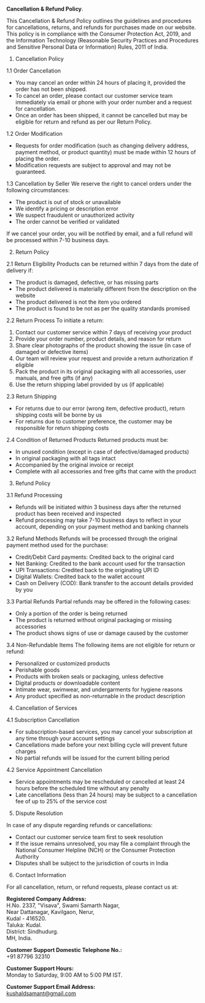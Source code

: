 **Cancellation & Refund Policy**.

This Cancellation & Refund Policy outlines the guidelines and procedures for cancellations, returns, and refunds for purchases made on our website. This policy is in compliance with the Consumer Protection Act, 2019, and the Information Technology (Reasonable Security Practices and Procedures and Sensitive Personal Data or Information) Rules, 2011 of India.

1. Cancellation Policy

1.1 Order Cancellation
- You may cancel an order within 24 hours of placing it, provided the order has not been shipped.
- To cancel an order, please contact our customer service team immediately via email or phone with your order number and a request for cancellation.
- Once an order has been shipped, it cannot be cancelled but may be eligible for return and refund as per our Return Policy.

1.2 Order Modification
- Requests for order modification (such as changing delivery address, payment method, or product quantity) must be made within 12 hours of placing the order.
- Modification requests are subject to approval and may not be guaranteed.

1.3 Cancellation by Seller
We reserve the right to cancel orders under the following circumstances:
- The product is out of stock or unavailable
- We identify a pricing or description error
- We suspect fraudulent or unauthorized activity
- The order cannot be verified or validated

If we cancel your order, you will be notified by email, and a full refund will be processed within 7-10 business days.

2. Return Policy

2.1 Return Eligibility
Products can be returned within 7 days from the date of delivery if:
- The product is damaged, defective, or has missing parts
- The product delivered is materially different from the description on the website
- The product delivered is not the item you ordered
- The product is found to be not as per the quality standards promised

2.2 Return Process
To initiate a return:
1. Contact our customer service within 7 days of receiving your product
2. Provide your order number, product details, and reason for return
3. Share clear photographs of the product showing the issue (in case of damaged or defective items)
4. Our team will review your request and provide a return authorization if eligible
5. Pack the product in its original packaging with all accessories, user manuals, and free gifts (if any)
6. Use the return shipping label provided by us (if applicable)

2.3 Return Shipping
- For returns due to our error (wrong item, defective product), return shipping costs will be borne by us
- For returns due to customer preference, the customer may be responsible for return shipping costs

2.4 Condition of Returned Products
Returned products must be:
- In unused condition (except in case of defective/damaged products)
- In original packaging with all tags intact
- Accompanied by the original invoice or receipt
- Complete with all accessories and free gifts that came with the product

3. Refund Policy

3.1 Refund Processing
- Refunds will be initiated within 3 business days after the returned product has been received and inspected
- Refund processing may take 7-10 business days to reflect in your account, depending on your payment method and banking channels

3.2 Refund Methods
Refunds will be processed through the original payment method used for the purchase:
- Credit/Debit Card payments: Credited back to the original card
- Net Banking: Credited to the bank account used for the transaction
- UPI Transactions: Credited back to the originating UPI ID
- Digital Wallets: Credited back to the wallet account
- Cash on Delivery (COD): Bank transfer to the account details provided by you

3.3 Partial Refunds
Partial refunds may be offered in the following cases:
- Only a portion of the order is being returned
- The product is returned without original packaging or missing accessories
- The product shows signs of use or damage caused by the customer

3.4 Non-Refundable Items
The following items are not eligible for return or refund:
- Personalized or customized products
- Perishable goods
- Products with broken seals or packaging, unless defective
- Digital products or downloadable content
- Intimate wear, swimwear, and undergarments for hygiene reasons
- Any product specified as non-returnable in the product description

4. Cancellation of Services

4.1 Subscription Cancellation
- For subscription-based services, you may cancel your subscription at any time through your account settings
- Cancellations made before your next billing cycle will prevent future charges
- No partial refunds will be issued for the current billing period

4.2 Service Appointment Cancellation
- Service appointments may be rescheduled or cancelled at least 24 hours before the scheduled time without any penalty
- Late cancellations (less than 24 hours) may be subject to a cancellation fee of up to 25% of the service cost

5. Dispute Resolution

In case of any dispute regarding refunds or cancellations:
- Contact our customer service team first to seek resolution
- If the issue remains unresolved, you may file a complaint through the National Consumer Helpline (NCH) or the Consumer Protection Authority
- Disputes shall be subject to the jurisdiction of courts in India

6. Contact Information

For all cancellation, return, or refund requests, please contact us at:

**Registered Company Address:**  
H.No. 2337, "Visava", Swami Samarth Nagar,  
Near Dattanagar, Kavilgaon, Nerur,  
Kudal - 416520.  
Taluka: Kudal.  
District: Sindhudurg.  
MH, India.

**Customer Support Domestic Telephone No.:**  
+91 87796 32310

**Customer Support Hours:**  
Monday to Saturday, 9:00 AM to 5:00 PM IST.

**Customer Support Email Address:**  
kushaldsamant@gmail.com